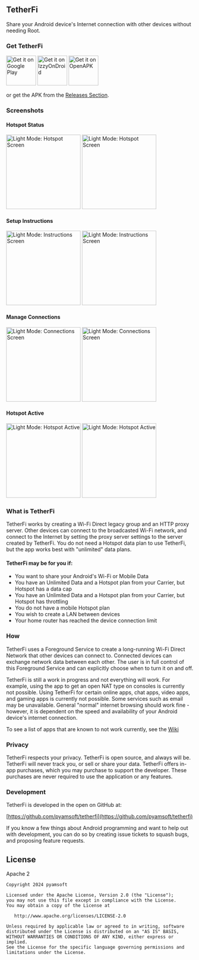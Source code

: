 TetherFi
--------

Share your Android device's Internet connection with other devices without needing Root.

### Get TetherFi

[<img
src="https://play.google.com/intl/en_us/badges/images/generic/en-play-badge.png"
alt="Get it on Google Play"
height="80">](https://play.google.com/store/apps/details?id=com.pyamsoft.tetherfi)
[<img
src="https://gitlab.com/IzzyOnDroid/repo/-/raw/master/assets/IzzyOnDroid.png"
alt="Get it on IzzyOnDroid"
height="80">](https://apt.izzysoft.de/fdroid/index/apk/com.pyamsoft.tetherfi)
[<img
src="https://www.openapk.net/images/openapk-badge.png"
alt="Get it on OpenAPK"
height="80">](https://www.openapk.net/tetherfi/com.pyamsoft.tetherfi/)

or get the APK from the
[Releases Section](https://github.com/pyamsoft/tetherfi/releases/latest).

### Screenshots

#### Hotspot Status

[<img
src="https://raw.githubusercontent.com/pyamsoft/tetherfi/main/art/screens/phone/raw/Screenshot_1715306185.png"
alt="Light Mode: Hotspot Screen"
height="200">](https://raw.githubusercontent.com/pyamsoft/tetherfi/main/art/screens/phone/raw/Screenshot_1715306185.png)
[<img
src="https://raw.githubusercontent.com/pyamsoft/tetherfi/main/art/screens/phone/raw/Screenshot_1715306400.png"
alt="Light Mode: Hotspot Screen"
height="200">](https://raw.githubusercontent.com/pyamsoft/tetherfi/main/art/screens/phone/raw/Screenshot_1715306400.png)

#### Setup Instructions

[<img
src="https://raw.githubusercontent.com/pyamsoft/tetherfi/main/art/screens/phone/raw/Screenshot_1715306191.png"
alt="Light Mode: Instructions Screen"
height="200">](https://raw.githubusercontent.com/pyamsoft/tetherfi/main/art/screens/phone/raw/Screenshot_1715306191.png)
[<img
src="https://raw.githubusercontent.com/pyamsoft/tetherfi/main/art/screens/phone/raw/Screenshot_1715306448.png"
alt="Light Mode: Instructions Screen"
height="200">](https://raw.githubusercontent.com/pyamsoft/tetherfi/main/art/screens/phone/raw/Screenshot_1715306448.png)

#### Manage Connections

[<img
src="https://raw.githubusercontent.com/pyamsoft/tetherfi/main/art/screens/phone/raw/Screenshot_1715306373.png"
alt="Light Mode: Connections Screen"
height="200">](https://raw.githubusercontent.com/pyamsoft/tetherfi/main/art/screens/phone/raw/Screenshot_1715306373.png)
[<img
src="https://raw.githubusercontent.com/pyamsoft/tetherfi/main/art/screens/phone/raw/Screenshot_1715306450.png"
alt="Light Mode: Connections Screen"
height="200">](https://raw.githubusercontent.com/pyamsoft/tetherfi/main/art/screens/phone/raw/Screenshot_1715306450.png)

#### Hotspot Active

[<img
src="https://raw.githubusercontent.com/pyamsoft/tetherfi/main/art/screens/phone/raw/Screenshot_1715306341.png"
alt="Light Mode: Hotspot Active"
height="200">](https://raw.githubusercontent.com/pyamsoft/tetherfi/main/art/screens/phone/raw/Screenshot_1715306341.png)
[<img
src="https://raw.githubusercontent.com/pyamsoft/tetherfi/main/art/screens/phone/raw/Screenshot_1715306443.png"
alt="Light Mode: Hotspot Active"
height="200">](https://raw.githubusercontent.com/pyamsoft/tetherfi/main/art/screens/phone/raw/Screenshot_1715306443.png)

### What is TetherFi

TetherFi works by creating a Wi-Fi Direct legacy group and an HTTP proxy server. Other
devices can connect to the broadcasted Wi-Fi network, and connect to the Internet by
setting the proxy server settings to the server created by TetherFi. You do not need a
Hotspot data plan to use TetherFi, but the app works best with "unlimited" data plans.

#### TetherFi may be for you if:

- You want to share your Android's Wi-Fi or Mobile Data
- You have an Unlimited Data and a Hotspot plan from your Carrier, but Hotspot
  has a data cap
- You have an Unlimited Data and a Hotspot plan from your Carrier, but Hotspot
  has throttling
- You do not have a mobile Hotspot plan
- You wish to create a LAN between devices
- Your home router has reached the device connection limit

### How

TetherFi uses a Foreground Service to create a long-running Wi-Fi Direct Network that
other devices can connect to. Connected devices can exchange network data between each other.
The user is in full control of this Foreground Service and can explicitly choose when to
turn it on and off.

TetherFi is still a work in progress and not everything will work. For example, using the
app to get an open NAT type on consoles is currently not possible. Using TetherFi for certain
online apps, chat apps, video apps, and gaming apps is currently not possible. Some services
such as email may be unavailable. General "normal" internet browsing should work fine - however,
it is dependent on the speed and availability of your Android device's internet connection.

To see a list of apps that are known to not work currently, see the
[Wiki](https://github.com/pyamsoft/tetherfi/wiki/Known-Not-Working)

### Privacy

TetherFi respects your privacy. TetherFi is open source, and always will be. TetherFi
will never track you, or sell or share your data. TetherFi offers in-app purchases,
which you may purchase to support the developer. These purchases are never
required to use the application or any features.

### Development

TetherFi is developed in the open on GitHub at:

[https://github.com/pyamsoft/tetherfi](https://github.com/pyamsoft/tetherfi)

If you know a few things about Android programming and want to help out with
development, you can do so by creating issue tickets to squash bugs, and
proposing feature requests.

## License

Apache 2

```
Copyright 2024 pyamsoft

Licensed under the Apache License, Version 2.0 (the "License");
you may not use this file except in compliance with the License.
You may obtain a copy of the License at

   http://www.apache.org/licenses/LICENSE-2.0

Unless required by applicable law or agreed to in writing, software
distributed under the License is distributed on an "AS IS" BASIS,
WITHOUT WARRANTIES OR CONDITIONS OF ANY KIND, either express or implied.
See the License for the specific language governing permissions and
limitations under the License.
```
